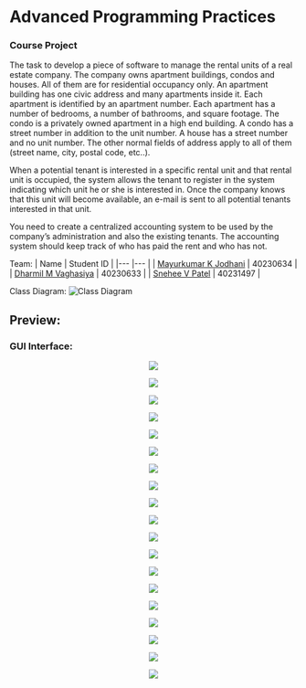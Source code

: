 # Advanced Programming Practices

### Course Project

The task to develop a piece of software to manage the rental units of a real estate
company. The company owns apartment buildings, condos and houses. All of them are for residential
occupancy only. An apartment building has one civic address and many apartments inside it. Each
apartment is identified by an apartment number. Each apartment has a number of bedrooms, a number
of bathrooms, and square footage. The condo is a privately owned apartment in a high end building. A
condo has a street number in addition to the unit number. A house has a street number and no unit
number. The other normal fields of address apply to all of them (street name, city, postal code, etc..).

When a potential tenant is interested in a specific rental unit and that rental unit is occupied, the system
allows the tenant to register in the system indicating which unit he or she is interested in. Once the
company knows that this unit will become available, an e-mail is sent to all potential tenants interested
in that unit.

You need to create a centralized accounting system to be used by the company’s administration and
also the existing tenants. The accounting system should keep track of who has paid the rent and who
has not.

Team:
| Name | Student ID |
|--- |--- |
| [Mayurkumar K Jodhani](https://github.com/mkjodhani) | 40230634 |
| [Dharmil M Vaghasiya](https://github.com/dharmil3675) | 40230633 |
| [Snehee V Patel](https://github.com/Snehee2901) | 40231497 |

Class Diagram:
![Class Diagram](/assets/images/image-002.jpg)

## Preview:

### GUI Interface:

<p align="center">
  <img src="assets/images/image-003.png"/>
  </p>
<p align="center">
  <img src="assets/images/image-004.png"/>
  </p>
<p align="center">
  <img src="assets/images/image-005.png"/>
  </p>
<p align="center">
  <img src="assets/images/image-006.png"/>
  </p>
<p align="center">
  <img src="assets/images/image-007.png"/>
  </p>
<p align="center">
  <img src="assets/images/image-008.png"/>
  </p>
<p align="center">
  <img src="assets/images/image-009.png"/>
  </p>
<p align="center">
  <img src="assets/images/image-010.png"/>
  </p>
<p align="center">
  <img src="assets/images/image-011.png"/>
  </p>
<p align="center">
  <img src="assets/images/image-012.png"/>
  </p>
<p align="center">
  <img src="assets/images/image-013.png"/>
  </p>
<p align="center">
  <img src="assets/images/image-014.png"/>
  </p>
<p align="center">
  <img src="assets/images/image-015.png"/>
  </p>
<p align="center">
  <img src="assets/images/image-016.png"/>
  </p>
<p align="center">
  <img src="assets/images/image-017.png"/>
  </p>
<p align="center">
  <img src="assets/images/image-018.png"/>
  </p>
<p align="center">
  <img src="assets/images/image-019.png"/>
  </p>
<p align="center">
  <img src="assets/images/image-020.png"/>
  </p>
<p align="center">
  <img src="assets/images/image-021.png"/>
  </p>
